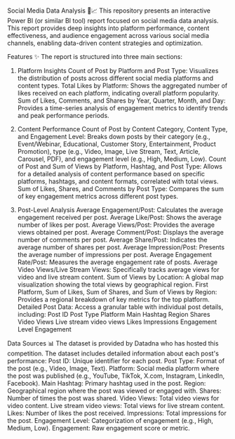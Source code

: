 Social Media Data Analysis 📱📈
This repository presents an interactive Power BI (or similar BI tool) report focused on social media data analysis. This report provides deep insights into platform performance, content effectiveness, and audience engagement across various social media channels, enabling data-driven content strategies and optimization.

Features ✨
The report is structured into three main sections:

1. Platform Insights
Count of Post by Platform and Post Type: Visualizes the distribution of posts across different social media platforms and content types.
Total Likes by Platform: Shows the aggregated number of likes received on each platform, indicating overall platform popularity.
Sum of Likes, Comments, and Shares by Year, Quarter, Month, and Day: Provides a time-series analysis of engagement metrics to identify trends and peak performance periods.

2. Content Performance
Count of Post by Content Category, Content Type, and Engagement Level: Breaks down posts by their category (e.g., Event/Webinar, Educational, Customer Story, Entertainment, Product Promotion), type (e.g., Video, Image, Live Stream, Text, Article, Carousel, PDF), and engagement level (e.g., High, Medium, Low).
Count of Post and Sum of Views by Platform, Hashtag, and Post Type: Allows for a detailed analysis of content performance based on specific platforms, hashtags, and content formats, correlated with total views.
Sum of Likes, Shares, and Comments by Post Type: Compares the sum of key engagement metrics across different post types.

3. Post-Level Analysis
Average Engagement/Post: Calculates the average engagement received per post.
Average Like/Post: Shows the average number of likes per post.
Average Views/Post: Provides the average views obtained per post.
Average Comment/Post: Displays the average number of comments per post.
Average Share/Post: Indicates the average number of shares per post.
Average Impression/Post: Presents the average number of impressions per post.
Average Engagement Rate/Post: Measures the average engagement rate of posts.
Average Video Views/Live Stream Views: Specifically tracks average views for video and live stream content.
Sum of Views by Location: A global map visualization showing the total views by geographical region.
First Platform, Sum of Likes, Sum of Shares, and Sum of Views by Region: Provides a regional breakdown of key metrics for the top platform.
Detailed Post Data: Access a granular table with individual post details, including:
Post ID
Post Type
Platform
Main Hashtag
Region
Shares
Video Views
Live stream video views
Likes
Impressions
Engagement Level
Engagement

Data Sources 📊
The dataset is provided by Datadna who has hosted this competition. The dataset includes detailed information about each post's performance:
Post ID: Unique identifier for each post.
Post Type: Format of the post (e.g., Video, Image, Text).
Platform: Social media platform where the post was published (e.g., YouTube, TikTok, X.com, Instagram, LinkedIn, Facebook).
Main Hashtag: Primary hashtag used in the post.
Region: Geographical region where the post was viewed or engaged with.
Shares: Number of times the post was shared.
Video Views: Total video views for video content.
Live stream video views: Total views for live stream content.
Likes: Number of likes the post received.
Impressions: Total impressions for the post.
Engagement Level: Categorization of engagement (e.g., High, Medium, Low).
Engagement: Raw engagement score or metric.
